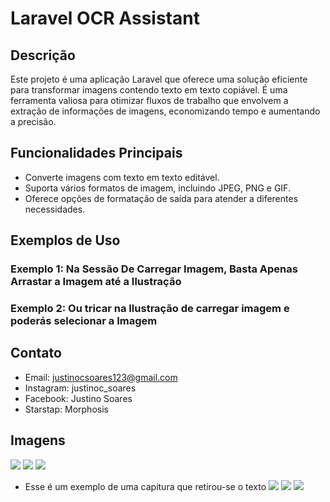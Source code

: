 # Laravel OCR Assistant

## Descrição
Este projeto é uma aplicação Laravel que oferece uma solução eficiente para transformar imagens contendo texto em texto copiável. É uma ferramenta valiosa para otimizar fluxos de trabalho que envolvem a extração de informações de imagens, economizando tempo e aumentando a precisão.

## Funcionalidades Principais
- Converte imagens com texto em texto editável.
- Suporta vários formatos de imagem, incluindo JPEG, PNG e GIF.
- Oferece opções de formatação de saída para atender a diferentes necessidades.

## Exemplos de Uso
### Exemplo 1: Na Sessão De Carregar Imagem, Basta Apenas Arrastar a Imagem até a Ilustração
### Exemplo 2: Ou tricar na Ilustração de carregar imagem e poderás selecionar a Imagem

## Contato
- Email: justinocsoares123@gmail.com
- Instagram: justinoc_soares
- Facebook: Justino Soares
- Starstap: Morphosis

## Imagens
![]("imagensREADM/inicio.png")
![]("imagensREADM/upload.png")
![]("imagensREADM/texto.png")
- Esse é um exemplo de uma capitura que retirou-se o texto
![]("imagensREADM/exemploTexto.png")
![]("imagensREADM/avaliar.png")
![]("imagensREADM/footer.png")
































